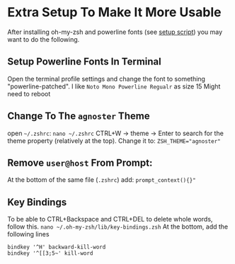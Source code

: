 # Extra Setup To Make It More Usable

After installing oh-my-zsh and powerline fonts (see [setup script](https://github.com/gur111/utils/blob/master/dotfiles/setup_zsh.sh)) you may want to do the following.

## Setup Powerline Fonts In Terminal
Open the terminal profile settings and change the font to something "powerline-patched". I like `Noto Mono Powerline Regualr` as size 15
Might need to reboot


## Change To The `agnoster` Theme
open `~/.zshrc`:
```nano ~/.zshrc```
CTRL+W -> theme -> Enter to search for the theme property (relatively at the top). Change it to:
```ZSH_THEME="agnoster"```

## Remove `user@host` From Prompt:
At the bottom of the same file (`.zshrc`) add:
```prompt_context(){}"```


## Key Bindings
To be able to CTRL+Backspace and CTRL+DEL to delete whole words, follow this.
```nano ~/.oh-my-zsh/lib/key-bindings.zsh```
At the bottom, add the following lines
```# Delete whole words
bindkey '^H' backward-kill-word
bindkey '^[[3;5~' kill-word
```
